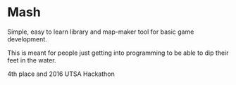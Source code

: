 # Mash

Simple, easy to learn library and map-maker tool for basic game development.

This is meant for people just getting into programming to be able to dip their feet in the water. 

4th place and 2016 UTSA Hackathon
